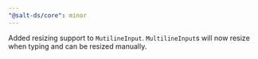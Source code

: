 ```yaml
---
"@salt-ds/core": minor
---
```


Added resizing support to `MutilineInput`. `MultilineInput`s will now resize when typing and can be resized manually.
